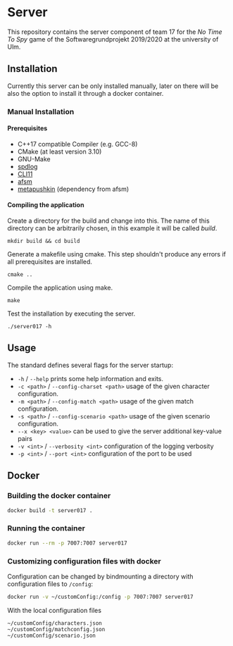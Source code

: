 # Server
This repository contains the server component of team 17 for the 
*No Time To Spy* game of the Softwaregrundprojekt 2019/2020 at 
the university of Ulm.

## Installation 
Currently this server can be only installed manually, later on there will
be also the option to install it through a docker container. 

### Manual Installation

#### Prerequisites 
 * C++17 compatible Compiler (e.g. GCC-8)
 * CMake (at least version 3.10)
 * GNU-Make
 * [spdlog](https://github.com/gabime/spdlog/)
 * [CLI11](https://github.com/CLIUtils/CLI11)
 * [afsm](https://github.com/zmij/afsm)
 * [metapushkin](https://github.com/zmij/metapushkin) (dependency from afsm)

#### Compiling the application
Create a directory for the build and change into this. The name of this 
directory can be arbitrarily chosen, in this example it will be called *build*. 
```
mkdir build && cd build
```
Generate a makefile using cmake. This step shouldn't produce any errors if 
all prerequisites are installed. 
```
cmake ..
```
Compile the application using make.
```
make
```
Test the installation by executing the server.
```
./server017 -h
```

## Usage
The standard defines several flags for the server startup:
* `-h` / `--help` prints some help information and exits.
* `-c <path>` / `--config-charset <path>` usage of the given character configuration.
* `-m <path>` / `--config-match <path>` usage of the given match configuration.
* `-s <path>` / `--config-scenario <path>` usage of the given scenario configuration.
* `--x <key> <value>` can be used to give the server additional key-value pairs
* `-v <int>` / `--verbosity <int>` configuration of the logging verbosity
* `-p <int>` / `--port <int>` configuration of the port to be used

## Docker
### Building the docker container
```bash
docker build -t server017 .
```

### Running the container
```bash
docker run --rm -p 7007:7007 server017
```

### Customizing configuration files with docker
Configuration can be changed by bindmounting a directory with configuration files to `/config`:
```bash
docker run -v ~/customConfig:/config -p 7007:7007 server017
```
With the local configuration files
```
~/customConfig/characters.json
~/customConfig/matchconfig.json
~/customConfig/scenario.json
```
